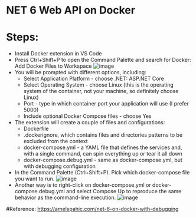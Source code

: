 # NET 6 Web API on Docker

# Steps:
- Install Docker extension in VS Code
- Press Ctrl+Shift+P to open the Command Palette and search for Docker: Add Docker Files to Workspace
  ![image](https://github.com/kaashok/dot-net-configure-docker/assets/22614984/61692c70-18d3-4ef6-9ca5-b301171af15d)
 - You will be prompted with different options, including:
    - Select Application Platform - choose .NET: ASP.NET Core
    - Select Operating System - choose Linux (this is the operating system of the container, not your machine, so definitely choose Linux)
    - Port - type in which container port your application will use (I prefer 5000)
    - Include optional Docker Compose files - choose Yes
- The extension will create a couple of files and configurations:
    - Dockerfile
    - .dockerignore, which contains files and directories patterns to be excluded from the context
    - docker-compose.yml - a YAML file that defines the services and, with a single command, can spin everything up or tear it all down
    - docker-compose.debug.yml - same as docker-compose.yml, but with debugging configuration
 -  In the Command Palette (Ctrl+Shift+P). Pick which docker-compose file you want to run.
    ![image](https://github.com/kaashok/dot-net-configure-docker/assets/22614984/ac7e8c81-ed57-42ca-9af6-361d6441630f)
- Another way is to right-click on docker-compose.yml or docker-compose.debug.yml and select Compose Up to reproduce the same behavior as the command-line execution.
  ![image](https://github.com/kaashok/dot-net-configure-docker/assets/22614984/4634bc39-2db8-4e14-a23e-f76662ceb2f6)
    
#Reference: https://amelspahic.com/net-6-on-docker-with-debugging

